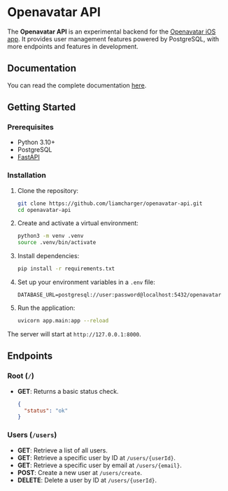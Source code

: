 # Openavatar API

The **Openavatar API** is an experimental backend for the [Openavatar iOS app](https://github.com/liamcharger/openavatar-ios). It provides user management features powered by PostgreSQL, with more endpoints and features in development.

## Documentation

You can read the complete documentation [here](https://openavatar.apidocumentation.com).

## Getting Started

### Prerequisites

- Python 3.10+
- PostgreSQL
- [FastAPI](https://fastapi.tiangolo.com/)

### Installation

1. Clone the repository:
   ```bash
   git clone https://github.com/liamcharger/openavatar-api.git
   cd openavatar-api
   ```

2. Create and activate a virtual environment:
   ```bash
   python3 -m venv .venv
   source .venv/bin/activate
   ```

3. Install dependencies:
   ```bash
   pip install -r requirements.txt
   ```

4. Set up your environment variables in a `.env` file:
   ```env
   DATABASE_URL=postgresql://user:password@localhost:5432/openavatar
   ```

5. Run the application:
   ```bash
   uvicorn app.main:app --reload
   ```

The server will start at `http://127.0.0.1:8000`.

## Endpoints

### Root (`/`)
- **GET**: Returns a basic status check.
  ```json
  {
    "status": "ok"
  }
  ```

### Users (`/users`)
- **GET**: Retrieve a list of all users.
- **GET**: Retrieve a specific user by ID at `/users/{userId}`.
- **GET**: Retrieve a specific user by email at `/users/{email}`.
- **POST**: Create a new user at `/users/create`.
- **DELETE**: Delete a user by ID at `/users/{userId}`.
